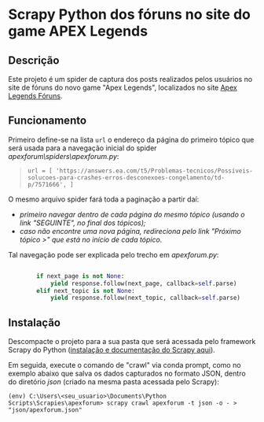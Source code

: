 # Scrapy Python dos fóruns no site do game APEX Legends

## Descrição
Este projeto é um spider de captura dos posts realizados pelos usuários no site de fóruns do novo game "Apex Legends", localizados no site [Apex Legends Fóruns](https://answers.ea.com/t5/Apex-Legends/ct-p/apex-legends-pt).

## Funcionamento
Primeiro define-se na lista `url` o endereço da página do primeiro tópico que será usada para a navegação inicial do spider _apexforum\spiders\apexforum.py_:

> `url = [
>            'https://answers.ea.com/t5/Problemas-tecnicos/Possiveis-solucoes-para-crashes-erros-desconexoes-congelamento/td-p/7571666',
>        ]`

O mesmo arquivo spider fará toda a paginação a partir daí:
- _primeiro navegar dentro de cada página do mesmo tópico (usando o link "SEGUINTE", no final dos tópicos);_
- _caso não encontre uma nova página, redireciona pelo link "Próximo tópico >" que está no início de cada tópico._

Tal navegação pode ser explicada pelo trecho em _apexforum.py_:
```python

        if next_page is not None:
            yield response.follow(next_page, callback=self.parse)
        elif next_topic is not None:
            yield response.follow(next_topic, callback=self.parse)

```

## Instalação
Descompacte o projeto para a sua pasta que será acessada pelo framework Scrapy do Python ([instalação e documentação do Scrapy aqui](https://docs.scrapy.org/en/latest/intro/overview.html)).

Em seguida, execute o comando de "crawl" via conda prompt, como no exemplo abaixo que salva os dados capturados no formato JSON, dentro do diretório _json_ (criado na mesma pasta acessada pelo Scrapy):
```
(env) C:\Users\<seu_usuario>\Documents\Python Scripts\Scrapies\apexforum> scrapy crawl apexforum -t json -o - > "json/apexforum.json"
```

